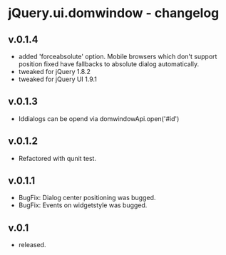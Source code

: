 # jQuery.ui.domwindow - changelog

## v.0.1.4

* added 'forceabsolute' option. Mobile browsers which don't support position fixed have fallbacks to absolute dialog automatically.
* tweaked for jQuery 1.8.2
* tweaked for jQuery UI 1.9.1

## v.0.1.3

* Iddialogs can be opend via domwindowApi.open('#id')

## v.0.1.2

* Refactored with qunit test.

## v.0.1.1

* BugFix: Dialog center positioning was bugged.
* BugFix: Events on widgetstyle was bugged.

## v.0.1

* released.


